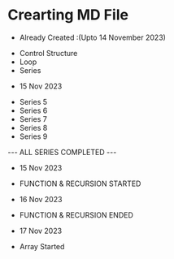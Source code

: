 # Crearting MD File

* Already Created :(Upto 14 November 2023)
- Control Structure
- Loop 
- Series

+ 15 Nov 2023
- Series 5
- Series 6
- Series 7
- Series 8
- Series 9

--- ALL SERIES COMPLETED ---

+ 15 Nov 2023
- FUNCTION & RECURSION STARTED

+ 16 Nov 2023
- FUNCTION & RECURSION ENDED

+ 17 Nov 2023
- Array Started

